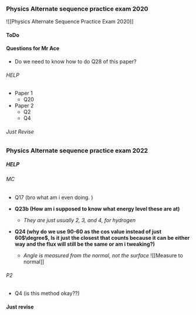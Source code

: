 ### Physics Alternate sequence practice exam 2020
![[Physics Alternate Sequence Practice Exam 2020]]
#### ToDo
#### Questions for Mr Ace
- Do we need to know how to do Q28 of this paper?
###### HELP
- Paper 1
	- Q20
- Paper 2
	- Q2
	- Q4

###### Just Revise


### Physics Alternate sequence practice exam 2022
##### HELP
###### MC
- Q17 (bro what am i even doing. )
- **Q23b (How am i supposed to know what energy level these are at)**
	-  *They are just usually 2, 3, and 4, for hydrogen*

- **Q24 (why do we use 90-60 as the cos value instead of just 60$\degree$, Is it just the closest that counts because it can be either way and the flux will still be the same or am i tweaking?)**
	-  *Angle is measured from the normal, not the surface*
	![[Measure to normal]]

###### P2
- Q4 (is this method okay??)
#### Just revise 


